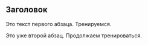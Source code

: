 ## Заголовок 
Это текст первого абзаца. Тренируемся.

Это уже второй абзац. Продолжаем тренироваться.
